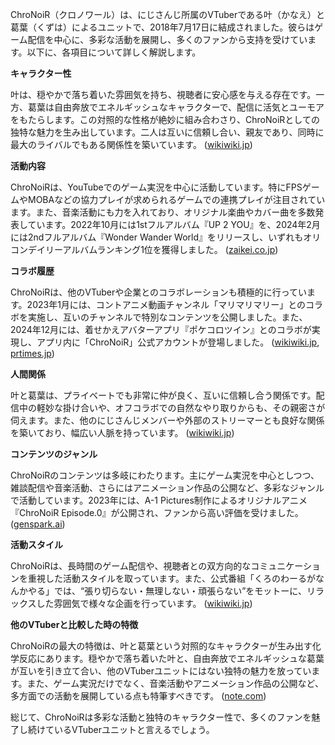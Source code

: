 ChroNoiR（クロノワール）は、にじさんじ所属のVTuberである叶（かなえ）と葛葉（くずは）によるユニットで、2018年7月17日に結成されました。彼らはゲーム配信を中心に、多彩な活動を展開し、多くのファンから支持を受けています。以下に、各項目について詳しく解説します。

**キャラクター性**

叶は、穏やかで落ち着いた雰囲気を持ち、視聴者に安心感を与える存在です。一方、葛葉は自由奔放でエネルギッシュなキャラクターで、配信に活気とユーモアをもたらします。この対照的な性格が絶妙に組み合わさり、ChroNoiRとしての独特な魅力を生み出しています。二人は互いに信頼し合い、親友であり、同時に最大のライバルでもある関係性を築いています。 ([wikiwiki.jp](https://wikiwiki.jp/nijisanji/ChroNoiR?utm_source=openai))

**活動内容**

ChroNoiRは、YouTubeでのゲーム実況を中心に活動しています。特にFPSゲームやMOBAなどの協力プレイが求められるゲームでの連携プレイが注目されています。また、音楽活動にも力を入れており、オリジナル楽曲やカバー曲を多数発表しています。2022年10月には1stフルアルバム『UP 2 YOU』を、2024年2月には2ndフルアルバム『Wonder Wander World』をリリースし、いずれもオリコンデイリーアルバムランキング1位を獲得しました。 ([zaikei.co.jp](https://zaikei.co.jp/releases/2692302/?utm_source=openai))

**コラボ履歴**

ChroNoiRは、他のVTuberや企業とのコラボレーションも積極的に行っています。2023年1月には、コントアニメ動画チャンネル「マリマリマリー」とのコラボを実施し、互いのチャンネルで特別なコンテンツを公開しました。また、2024年12月には、着せかえアバターアプリ『ポケコロツイン』とのコラボが実現し、アプリ内に「ChroNoiR」公式アカウントが登場しました。 ([wikiwiki.jp](https://wikiwiki.jp/nijisanji/ChroNoiR/%E3%82%AF%E3%83%AD%E3%83%8B%E3%82%AF%E3%83%AB?utm_source=openai), [prtimes.jp](https://prtimes.jp/main/html/rd/p/000000322.000002505.html?utm_source=openai))

**人間関係**

叶と葛葉は、プライベートでも非常に仲が良く、互いに信頼し合う関係です。配信中の軽妙な掛け合いや、オフコラボでの自然なやり取りからも、その親密さが伺えます。また、他のにじさんじメンバーや外部のストリーマーとも良好な関係を築いており、幅広い人脈を持っています。 ([wikiwiki.jp](https://wikiwiki.jp/nijisanji/ChroNoiR?utm_source=openai))

**コンテンツのジャンル**

ChroNoiRのコンテンツは多岐にわたります。主にゲーム実況を中心としつつ、雑談配信や音楽活動、さらにはアニメーション作品の公開など、多彩なジャンルで活動しています。2023年には、A-1 Pictures制作によるオリジナルアニメ『ChroNoiR Episode.0』が公開され、ファンから高い評価を受けました。 ([genspark.ai](https://www.genspark.ai/spark/chronoir%E3%81%AE%E6%B4%BB%E5%8B%95%E3%81%A8%E5%AE%9F%E7%B8%BE/14d28e7a-c18e-4531-8c96-239adc54dd1b?utm_source=openai))

**活動スタイル**

ChroNoiRは、長時間のゲーム配信や、視聴者との双方向的なコミュニケーションを重視した活動スタイルを取っています。また、公式番組「くろのわーるがなんかやる」では、“張り切らない・無理しない・頑張らない”をモットーに、リラックスした雰囲気で様々な企画を行っています。 ([wikiwiki.jp](https://wikiwiki.jp/nijisanji/ChroNoiR?utm_source=openai))

**他のVTuberと比較した時の特徴**

ChroNoiRの最大の特徴は、叶と葛葉という対照的なキャラクターが生み出す化学反応にあります。穏やかで落ち着いた叶と、自由奔放でエネルギッシュな葛葉が互いを引き立て合い、他のVTuberユニットにはない独特の魅力を放っています。また、ゲーム実況だけでなく、音楽活動やアニメーション作品の公開など、多方面での活動を展開している点も特筆すべきです。 ([note.com](https://note.com/lill_nyanko/n/n893b5b066751?utm_source=openai))

総じて、ChroNoiRは多彩な活動と独特のキャラクター性で、多くのファンを魅了し続けているVTuberユニットと言えるでしょう。 